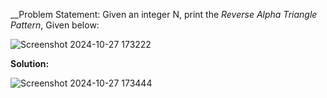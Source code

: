 __Problem Statement: Given an integer N, print the _Reverse Alpha Triangle Pattern_, Given below:

![Screenshot 2024-10-27 173222](https://github.com/user-attachments/assets/747afd57-6424-4790-95c0-3b5546294a15)

__Solution:__

![Screenshot 2024-10-27 173444](https://github.com/user-attachments/assets/ae8d237f-966e-4c46-a05e-098b86f8afae)
